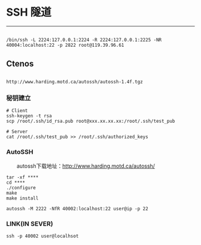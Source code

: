 # SSH 隧道
***
##
```
/bin/ssh -L 2224:127.0.0.1:2224 -R 2224:127.0.0.1:2225 -NR 40004:localhost:22 -p 2822 root@119.39.96.61
```

## Ctenos
##
```
http://www.harding.motd.ca/autossh/autossh-1.4f.tgz
```

### 秘钥建立
```
# Client
ssh-keygen -t rsa
scp /root/.ssh/id_rsa.pub root@xxx.xx.xx.xx:/root/.ssh/test_pub

# Server
cat /root/.ssh/test_pub >> /root/.ssh/authorized_keys
```

### AutoSSH
&ensp;&ensp;&ensp;&ensp;autossh下载地址：http://www.harding.motd.ca/autossh/

```
tar -xf ****
cd ****
./configure
make
make install
```

```
autossh -M 2222 -NfR 40002:localhost:22 user@ip -p 22
```

### LINK(IN SEVER)
```
ssh -p 40002 user@localhsot
```
